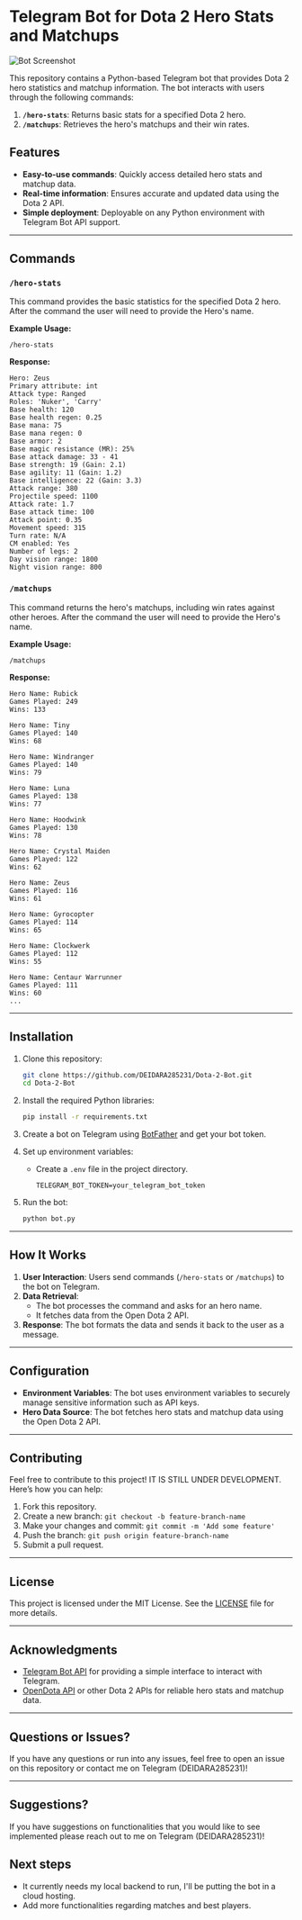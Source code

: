 # Telegram Bot for Dota 2 Hero Stats and Matchups

![Bot Screenshot](assets/dota-2-heroes.avif "Telegram Bot in Action")

This repository contains a Python-based Telegram bot that provides Dota 2 hero statistics and matchup information. The bot interacts with users through the following commands:

1. **`/hero-stats`**: Returns basic stats for a specified Dota 2 hero.
2. **`/matchups`**: Retrieves the hero's matchups and their win rates.

## Features

- **Easy-to-use commands**: Quickly access detailed hero stats and matchup data.
- **Real-time information**: Ensures accurate and updated data using the Dota 2 API.
- **Simple deployment**: Deployable on any Python environment with Telegram Bot API support.

---

## Commands

### `/hero-stats`

This command provides the basic statistics for the specified Dota 2 hero. After the command the user will need to provide the Hero's name.

**Example Usage:**
```
/hero-stats
```

**Response:**
```
Hero: Zeus
Primary attribute: int
Attack type: Ranged
Roles: 'Nuker', 'Carry'
Base health: 120
Base health regen: 0.25
Base mana: 75
Base mana regen: 0
Base armor: 2
Base magic resistance (MR): 25%
Base attack damage: 33 - 41
Base strength: 19 (Gain: 2.1)
Base agility: 11 (Gain: 1.2)
Base intelligence: 22 (Gain: 3.3)
Attack range: 380
Projectile speed: 1100
Attack rate: 1.7
Base attack time: 100
Attack point: 0.35
Movement speed: 315
Turn rate: N/A
CM enabled: Yes
Number of legs: 2
Day vision range: 1800
Night vision range: 800
```

### `/matchups`

This command returns the hero's matchups, including win rates against other heroes. After the command the user will need to provide the Hero's name.

**Example Usage:**
```
/matchups
```

**Response:**
```
Hero Name: Rubick
Games Played: 249
Wins: 133

Hero Name: Tiny
Games Played: 140
Wins: 68

Hero Name: Windranger
Games Played: 140
Wins: 79

Hero Name: Luna
Games Played: 138
Wins: 77

Hero Name: Hoodwink
Games Played: 130
Wins: 78

Hero Name: Crystal Maiden
Games Played: 122
Wins: 62

Hero Name: Zeus
Games Played: 116
Wins: 61

Hero Name: Gyrocopter
Games Played: 114
Wins: 65

Hero Name: Clockwerk
Games Played: 112
Wins: 55

Hero Name: Centaur Warrunner
Games Played: 111
Wins: 60
...
```

---

## Installation

1. Clone this repository:
   ```bash
   git clone https://github.com/DEIDARA285231/Dota-2-Bot.git
   cd Dota-2-Bot
   ```

2. Install the required Python libraries:
   ```bash
   pip install -r requirements.txt
   ```

3. Create a bot on Telegram using [BotFather](https://core.telegram.org/bots#botfather) and get your bot token.

4. Set up environment variables:
   - Create a `.env` file in the project directory.
     ```env
     TELEGRAM_BOT_TOKEN=your_telegram_bot_token
     ```

5. Run the bot:
   ```bash
   python bot.py
   ```

---

## How It Works

1. **User Interaction**: Users send commands (`/hero-stats` or `/matchups`) to the bot on Telegram.
2. **Data Retrieval**:
   - The bot processes the command and asks for an hero name.
   - It fetches data from the Open Dota 2 API.
3. **Response**: The bot formats the data and sends it back to the user as a message.

---

## Configuration

- **Environment Variables**: The bot uses environment variables to securely manage sensitive information such as API keys.
- **Hero Data Source**: The bot fetches hero stats and matchup data using the Open Dota 2 API.

---

## Contributing

Feel free to contribute to this project!
IT IS STILL UNDER DEVELOPMENT.
Here’s how you can help:

1. Fork this repository.
2. Create a new branch: `git checkout -b feature-branch-name`
3. Make your changes and commit: `git commit -m 'Add some feature'`
4. Push the branch: `git push origin feature-branch-name`
5. Submit a pull request.

---

## License

This project is licensed under the MIT License. See the [LICENSE](LICENSE) file for more details.

---

## Acknowledgments

- [Telegram Bot API](https://core.telegram.org/bots/api) for providing a simple interface to interact with Telegram.
- [OpenDota API](https://docs.opendota.com/) or other Dota 2 APIs for reliable hero stats and matchup data.

---

## Questions or Issues?

If you have any questions or run into any issues, feel free to open an issue on this repository or contact me on Telegram (DEIDARA285231)!

---

## Suggestions?

If you have suggestions on functionalities that you would like to see implemented please reach out to me on Telegram (DEIDARA285231)!

## Next steps

- It currently needs my local backend to run, I'll be putting the bot in a cloud hosting.
- Add more functionalities regarding matches and best players.